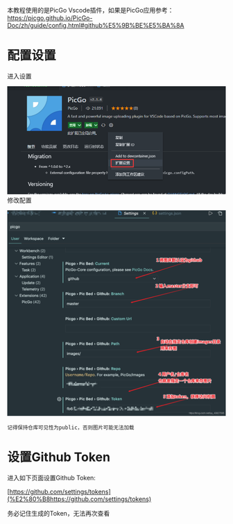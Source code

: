 本教程使用的是PicGo Vscode插件，如果是PicGo应用参考：https://picgo.github.io/PicGo-Doc/zh/guide/config.html#github%E5%9B%BE%E5%BA%8A

# 配置设置

进入设置  

![PicGo配置Github图床-2022-03-15-18-00-10-PicGo配置Github图床-image-2022-03-15-17-45-27](https://raw.githubusercontent.com/chan-we/my_note/picbed/PicGo%E9%85%8D%E7%BD%AEGithub%E5%9B%BE%E5%BA%8A-2022-03-15-18-00-10-PicGo%E9%85%8D%E7%BD%AEGithub%E5%9B%BE%E5%BA%8A-image-2022-03-15-17-45-27.png?token=AMDEC2JLCHROPYFDZWLQA7TCGBR6Q)
修改配置  

![](https://raw.githubusercontent.com/chan-we/my_note/picbed/test.png?token=AMDEC2PHD5JIA42HNBWFSJLCGBRU4)  

`记得保持仓库可见性为public，否则图片可能无法加载`

# 设置Github Token

进入如下页面设置Github Token:  

[https://github.com/settings/tokens](%E2%80%B8https://github.com/settings/tokens)

务必记住生成的Token，无法再次查看
